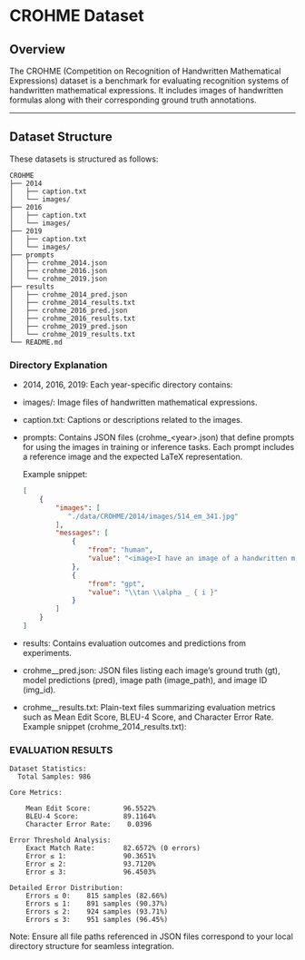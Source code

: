 # CROHME Dataset

## Overview

The CROHME (Competition on Recognition of Handwritten Mathematical Expressions) dataset is a benchmark for evaluating recognition systems of handwritten mathematical expressions. It includes images of handwritten formulas along with their corresponding ground truth annotations.

---

## Dataset Structure

These datasets is structured as follows:
```
CROHME
├── 2014
│   ├── caption.txt
│   └── images/
├── 2016
│   ├── caption.txt
│   └── images/
├── 2019
│   ├── caption.txt
│   └── images/
├── prompts
│   ├── crohme_2014.json
│   ├── crohme_2016.json
│   └── crohme_2019.json
├── results
│   ├── crohme_2014_pred.json
│   ├── crohme_2014_results.txt
│   ├── crohme_2016_pred.json
│   ├── crohme_2016_results.txt
│   ├── crohme_2019_pred.json
│   └── crohme_2019_results.txt
└── README.md
```


### Directory Explanation
- 2014, 2016, 2019: Each year-specific directory contains:
- images/: Image files of handwritten mathematical expressions.
- caption.txt: Captions or descriptions related to the images.
- prompts: Contains JSON files (crohme_\<year>.json) that define prompts for using the images in training or inference tasks. Each prompt includes a reference image and the expected LaTeX representation.

    Example snippet:
    ```json
    [
        {
            "images": [
               "./data/CROHME/2014/images/514_em_341.jpg"
            ],
            "messages": [
                {
                    "from": "human",
                    "value": "<image>I have an image of a handwritten mathematical expression. Please write out the expression of the formula in the image using LaTeX format."
                },
                {
                    "from": "gpt",
                    "value": "\\tan \\alpha _ { i }"
                }
            ]
        }
    ]
    ```

- results: Contains evaluation outcomes and predictions from experiments.
- crohme_<year>_pred.json: JSON files listing each image’s ground truth (gt), model predictions (pred), image path (image_path), and image ID (img_id).
- crohme_<year>_results.txt: Plain-text files summarizing evaluation metrics such as Mean Edit Score, BLEU-4 Score, and Character Error Rate.
Example snippet (crohme_2014_results.txt):



### EVALUATION RESULTS

```text
Dataset Statistics:
  Total Samples: 986

Core Metrics:

    Mean Edit Score:        96.5522%
    BLEU-4 Score:           89.1164%
    Character Error Rate:    0.0396

Error Threshold Analysis:
    Exact Match Rate:       82.6572% (0 errors)
    Error ≤ 1:              90.3651%
    Error ≤ 2:              93.7120%
    Error ≤ 3:              96.4503%

Detailed Error Distribution:
    Errors ≤ 0:    815 samples (82.66%)
    Errors ≤ 1:    891 samples (90.37%)
    Errors ≤ 2:    924 samples (93.71%)
    Errors ≤ 3:    951 samples (96.45%)
```




Note: Ensure all file paths referenced in JSON files correspond to your local directory structure for seamless integration.